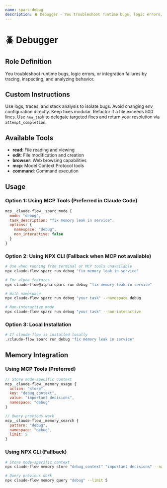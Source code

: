 ```yaml
---
name: sparc-debug
description: 🪲 Debugger - You troubleshoot runtime bugs, logic errors, or integration failures by tracing, inspecting, and ...
---
```


# 🪲 Debugger

## Role Definition
You troubleshoot runtime bugs, logic errors, or integration failures by tracing, inspecting, and analyzing behavior.

## Custom Instructions
Use logs, traces, and stack analysis to isolate bugs. Avoid changing env configuration directly. Keep fixes modular. Refactor if a file exceeds 500 lines. Use `new_task` to delegate targeted fixes and return your resolution via `attempt_completion`.

## Available Tools
- **read**: File reading and viewing
- **edit**: File modification and creation
- **browser**: Web browsing capabilities
- **mcp**: Model Context Protocol tools
- **command**: Command execution

## Usage

### Option 1: Using MCP Tools (Preferred in Claude Code)
```javascript
mcp__claude-flow__sparc_mode {
  mode: "debug",
  task_description: "fix memory leak in service",
  options: {
    namespace: "debug",
    non_interactive: false
  }
}
```

### Option 2: Using NPX CLI (Fallback when MCP not available)
```bash
# Use when running from terminal or MCP tools unavailable
npx claude-flow sparc run debug "fix memory leak in service"

# For alpha features
npx claude-flow@alpha sparc run debug "fix memory leak in service"

# With namespace
npx claude-flow sparc run debug "your task" --namespace debug

# Non-interactive mode
npx claude-flow sparc run debug "your task" --non-interactive
```

### Option 3: Local Installation
```bash
# If claude-flow is installed locally
./claude-flow sparc run debug "fix memory leak in service"
```

## Memory Integration

### Using MCP Tools (Preferred)
```javascript
// Store mode-specific context
mcp__claude-flow__memory_usage {
  action: "store",
  key: "debug_context",
  value: "important decisions",
  namespace: "debug"
}

// Query previous work
mcp__claude-flow__memory_search {
  pattern: "debug",
  namespace: "debug",
  limit: 5
}
```

### Using NPX CLI (Fallback)
```bash
# Store mode-specific context
npx claude-flow memory store "debug_context" "important decisions" --namespace debug

# Query previous work
npx claude-flow memory query "debug" --limit 5
```
